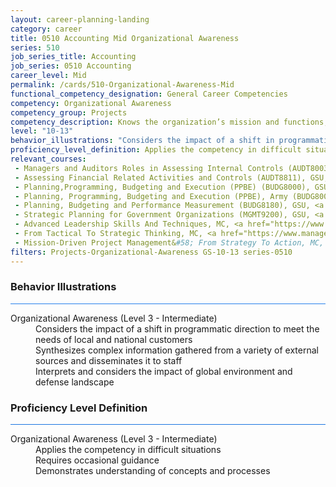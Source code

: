 ```yaml
---
layout: career-planning-landing
category: career
title: 0510 Accounting Mid Organizational Awareness
series: 510
job_series_title: Accounting
job_series: 0510 Accounting
career_level: Mid
permalink: /cards/510-Organizational-Awareness-Mid
functional_competency_designation: General Career Competencies
competency: Organizational Awareness
competency_group: Projects
competency_description: Knows the organization’s mission and functions, and how its social, political, and technological systems work and operates effectively within them; this includes the programs, policies, procedures, rules, and regulations of the organization
level: "10-13"
behavior_illustrations: "Considers the impact of a shift in programmatic direction to meet the needs of local and national customers ? Synthesizes complex information gathered from a variety of external sources and disseminates it to staff ? Interprets and considers the impact of global environment and defense landscape"
proficiency_level_definition: Applies the competency in difficult situations ? Requires occasional guidance ? Demonstrates understanding of concepts and processes
relevant_courses: 
 - Managers and Auditors Roles in Assessing Internal Controls (AUDT8003), GSU, <a href="https://www.LearnAtGSUSA.com/AUDT8012">https://www.LearnAtGSUSA.com/AUDT8012</a>
 - Assessing Financial Related Activities and Controls (AUDT8811), GSU, <a href="https://www.LearnAtGSUSA.com/AUDT8816">https://www.LearnAtGSUSA.com/AUDT8816</a>
 - Planning,Programming, Budgeting and Execution (PPBE) (BUDG8000), GSU, <a href="https://www.LearnAtGSUSA.com/BUDG8005">https://www.LearnAtGSUSA.com/BUDG8005</a>
 - Planning, Programming, Budgeting and Execution (PPBE), Army (BUDG8001), GSU, <a href="https://www.LearnAtGSUSA.com/BUDG8006">https://www.LearnAtGSUSA.com/BUDG8006</a>
 - Planning, Budgeting and Performance Measurement (BUDG8180), GSU, <a href="https://www.LearnAtGSUSA.com/BUDG8181">https://www.LearnAtGSUSA.com/BUDG8181</a>
 - Strategic Planning for Government Organizations (MGMT9200), GSU, <a href="https://www.LearnAtGSUSA.com/MGMT9201">https://www.LearnAtGSUSA.com/MGMT9201</a>
 - Advanced Leadership Skills And Techniques, MC, <a href="https://www.managementconcepts.com/course/id/4002?utm_source=CFOportal&utm_medium=listing&utm_campaign=CFOTTEP&utm_id=23FM">https://www.managementconcepts.com/course/id/4002?utm_source=CFOportal&utm_medium=listing&utm_campaign=CFOTTEP&utm_id=23FM</a>
 - From Tactical To Strategic Thinking, MC, <a href="https://www.managementconcepts.com/course/id/4062?utm_source=CFOportal&utm_medium=listing&utm_campaign=CFOTTEP&utm_id=23FM">https://www.managementconcepts.com/course/id/4062?utm_source=CFOportal&utm_medium=listing&utm_campaign=CFOTTEP&utm_id=23FM</a>
 - Mission-Driven Project Management&#58; From Strategy To Action, MC, <a href="https://www.managementconcepts.com/course/id/6188?utm_source=CFOportal&utm_medium=listing&utm_campaign=CFOTTEP&utm_id=23FM">https://www.managementconcepts.com/course/id/6188?utm_source=CFOportal&utm_medium=listing&utm_campaign=CFOTTEP&utm_id=23FM</a>
filters: Projects-Organizational-Awareness GS-10-13 series-0510
---
```


<div class="desktop:grid-col-6 margin-y-3">
  <div class="border-top-2 bg-white padding-3 shadow-5 height-full members-hover border-1px button-border border-top-blue radius-lg card-text-color">
    <h3>Behavior Illustrations</h3>
    <hr style="background-color: #2680EB !important;"/>
    <dl class="text-base card-content-color"><dt>Organizational Awareness (Level 3 - Intermediate)</dt><dd>Considers the impact of a shift in programmatic direction to meet the needs of local and national customers </dd><dd> Synthesizes complex information gathered from a variety of external sources and disseminates it to staff </dd><dd> Interprets and considers the impact of global environment and defense landscape</dd></dl>
  </div>
</div>
<div class="desktop:grid-col-6 margin-y-3">
  <div class="border-top-2 bg-white padding-3 shadow-5 height-full members-hover border-1px button-border border-top-blue radius-lg card-text-color">
    <h3>Proficiency Level Definition</h3>
     <hr style="background-color: #1b75e0 !important;"/>
    <dl class="text-base card-content-color"><dt>Organizational Awareness (Level 3 - Intermediate)</dt><dd>Applies the competency in difficult situations </dd><dd> Requires occasional guidance </dd><dd> Demonstrates understanding of concepts and processes</dd></dl>
  </div>
</div>